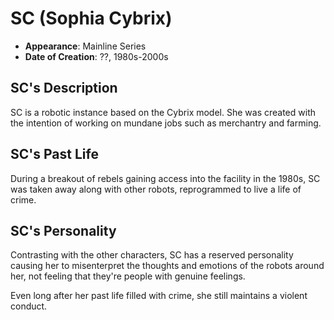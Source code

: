 # SC (Sophia Cybrix)

- **Appearance**: Mainline Series
- **Date of Creation**: ??, 1980s-2000s

## SC's Description

SC is a robotic instance based on the Cybrix model. She was created with the
intention of working on mundane jobs such as merchantry and farming.

## SC's Past Life

During a breakout of rebels gaining access into the facility in the 1980s, SC
was taken away along with other robots, reprogrammed to live a life of crime.

## SC's Personality

Contrasting with the other characters, SC has a reserved personality causing
her to misenterpret the thoughts and emotions of the robots around her, not
feeling that they're people with genuine feelings.

Even long after her past life filled with crime, she still maintains a violent
conduct.
